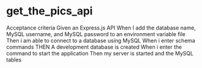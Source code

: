 # get_the_pics_api

Acceptance criteria
Given an Express.js API
When I add the database name, MySQL username,
and MySQL password to an environment variable file
Then i am able to connect to a database using MySQL
When i enter schema commands
THEN A development database is created
When i enter the command to start the application
Then my server is started and the MySQL tables 